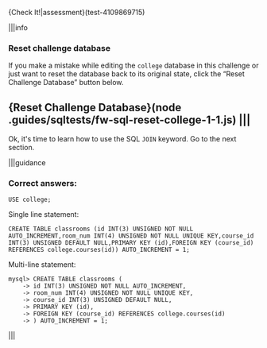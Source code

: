 {Check It!|assessment}(test-4109869715)

|||info
### Reset challenge database
If you make a mistake while editing the `college` database in this challenge or just want to reset the database back to its original state, click the “Reset Challenge Database” button below.

{Reset Challenge Database}(node .guides/sqltests/fw-sql-reset-college-1-1.js)
|||
---

Ok, it's time to learn how to use the SQL `JOIN` keyword.
Go to the next section.

|||guidance
### Correct answers:

`USE college;`

Single line statement:

```
CREATE TABLE classrooms (id INT(3) UNSIGNED NOT NULL AUTO_INCREMENT,room_num INT(4) UNSIGNED NOT NULL UNIQUE KEY,course_id INT(3) UNSIGNED DEFAULT NULL,PRIMARY KEY (id),FOREIGN KEY (course_id) REFERENCES college.courses(id)) AUTO_INCREMENT = 1;
```

Multi-line statement:

```
mysql> CREATE TABLE classrooms (
    -> id INT(3) UNSIGNED NOT NULL AUTO_INCREMENT,
    -> room_num INT(4) UNSIGNED NOT NULL UNIQUE KEY,
    -> course_id INT(3) UNSIGNED DEFAULT NULL,
    -> PRIMARY KEY (id),
    -> FOREIGN KEY (course_id) REFERENCES college.courses(id)
    -> ) AUTO_INCREMENT = 1;
```

|||